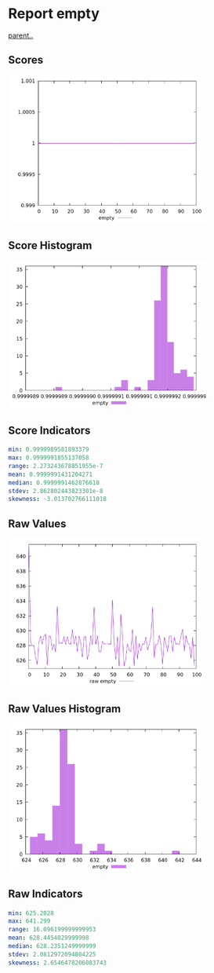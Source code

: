 # Report empty

[parent..](./..)  


## Scores

![score](./score.png)  

## Score Histogram

![hist](./hist.png)  

## Score Indicators

```yaml
min: 0.9999989581893379
max: 0.9999991855137058
range: 2.273243678851955e-7
mean: 0.9999991431204271
median: 0.9999991462876618
stdev: 2.862802443823301e-8
skewness: -3.013702766111018

```

## Raw Values

![raw](./raw.png)  

## Raw Values Histogram

![raw hist](./raw_hist.png)  

## Raw Indicators

```yaml
min: 625.2028
max: 641.299
range: 16.096199999999953
mean: 628.4454029999998
median: 628.2351249999999
stdev: 2.0812972094804225
skewness: 2.6546478206083743

```

<style>
  img {
    max-width: 80%;
  }
</style>
      

